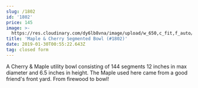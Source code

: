 ```yaml
---
slug: /1802
id: '1802'
price: 145
image: >-
  https://res.cloudinary.com/dy6lb8vna/image/upload/w_650,c_fit,f_auto/v1548276578/GB%20Bowlworks%20Gallery/DSC_1966a.jpg
title: 'Maple & Cherry Segmented Bowl (#1802)'
date: 2019-01-30T00:55:22.643Z
tag: closed form
---
```

A Cherry & Maple utility bowl consisting of 144 segments 12 inches in max diameter and 6.5 inches in height. The Maple used here came from a good friend's front yard. From firewood to bowl!
